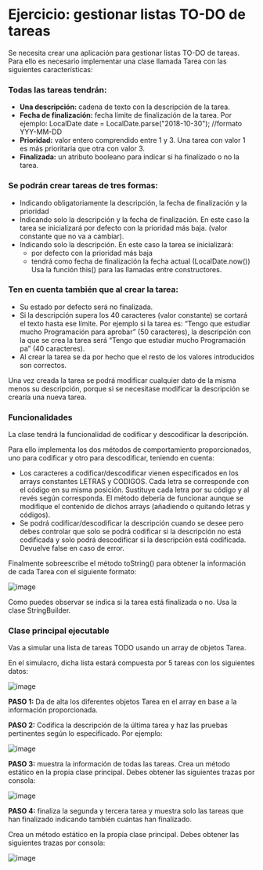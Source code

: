 # Ejercicio: gestionar listas TO-DO de tareas

Se necesita crear una aplicación para gestionar listas TO-DO de tareas. Para ello es necesario implementar una clase llamada Tarea con las siguientes características:

### Todas las tareas tendrán:
- **Una descripción:** cadena de texto con la descripción de la tarea.
- **Fecha de finalización:** fecha límite de finalización de la tarea. Por ejemplo: LocalDate date = LocalDate.parse("2018-10-30");  //formato YYY-MM-DD
- **Prioridad:** valor entero comprendido entre 1 y 3. Una tarea con valor 1 es más prioritaria que otra con valor 3.
- **Finalizada:** un atributo booleano para indicar si ha finalizado o no la tarea.

### Se podrán crear tareas de tres formas:
- Indicando obligatoriamente la descripción, la fecha de finalización y la prioridad
- Indicando solo la descripción y la fecha de finalización. En este caso la tarea se inicializará por defecto con la prioridad más baja. (valor constante que no va a cambiar).
- Indicando solo la descripción. En este caso la tarea se inicializará:
  - por defecto con la prioridad más baja
  - tendrá como fecha de finalización la fecha actual (LocalDate.now())
  Usa la función this() para las llamadas entre constructores.

### Ten en cuenta también que al crear la tarea:
- Su estado por defecto será no finalizada.
- Si la descripción supera los 40 caracteres (valor constante) se cortará el texto hasta ese límite. Por ejemplo si la tarea es:
    “Tengo que estudiar mucho Programación para aprobar” (50 caracteres), la descripción con la que se crea la tarea será “Tengo que estudiar mucho Programación pa” (40 caracteres).
- Al crear la tarea se da por hecho que el resto de los valores introducidos son correctos.

Una vez creada la tarea se podrá modificar cualquier dato de la misma menos su descripción, porque si se necesitase modificar la descripción se crearía una nueva tarea.

### Funcionalidades
La clase tendrá la funcionalidad de codificar y descodificar la descripción. 

Para ello implementa los dos métodos de comportamiento proporcionados, uno para codificar y otro para descodificar, teniendo en cuenta:
- Los caracteres a codificar/descodificar vienen especificados en los arrays constantes LETRAS y CODIGOS. Cada letra se corresponde con el código en su misma posición. Sustituye cada letra por su código y al revés según corresponda.
  El método debería de funcionar aunque se modifique el contenido de dichos arrays (añadiendo o quitando letras y códigos).
- Se podrá codificar/descodificar la descripción cuando se desee pero debes controlar que solo se podrá codificar si la descripción no está codificada y solo podrá descodificar si la descripción está codificada. Devuelve false en caso de error.

Finalmente sobreescribe el método toString() para obtener la información de cada Tarea con el siguiente formato:

![image](https://github.com/profeMelola/Programacion-05-2023-24/assets/91023374/d94a61a2-079b-449a-ba82-abc8740c1013)


Como puedes observar se indica si la tarea está finalizada o no. Usa la clase StringBuilder. 

### Clase principal ejecutable

Vas a simular una lista de tareas TODO usando un array de objetos Tarea.

En el simulacro, dicha lista estará compuesta por 5 tareas con los siguientes datos:

![image](https://github.com/profeMelola/Programacion-05-2023-24/assets/91023374/f23c3cd6-9785-4308-9303-b09d88a8e5b3)

**PASO 1:** Da de alta los diferentes objetos Tarea en el array en base a la información proporcionada.

**PASO 2:** Codifica la descripción de la última tarea y haz las pruebas pertinentes según lo especificado. Por ejemplo:

![image](https://github.com/profeMelola/Programacion-05-2023-24/assets/91023374/543b5f82-9d9c-4016-a342-9d3f4ec8e7ee)


**PASO 3:** muestra la información de todas las tareas. Crea un método estático en la propia clase principal.  Debes obtener las siguientes trazas por consola:

![image](https://github.com/profeMelola/Programacion-05-2023-24/assets/91023374/24811a77-baf8-412b-ab21-eb3df81c85d5)


**PASO 4:** finaliza la segunda y tercera tarea y muestra solo las tareas que han finalizado indicando también cuántas han finalizado. 

Crea un método estático en la propia clase principal. Debes obtener las siguientes trazas por consola:

![image](https://github.com/profeMelola/Programacion-05-2023-24/assets/91023374/a4214e88-532d-4942-9729-6daa2ac2d3ce)




